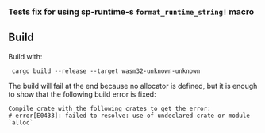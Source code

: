 ### Tests fix for using sp-runtime-s `format_runtime_string!` macro

## Build

Build with:

```commandline
 cargo build --release --target wasm32-unknown-unknown 
```

The build will fail at the end because no allocator is defined, but it is enough to show that
the following build error is fixed:

```console
Compile crate with the following crates to get the error:
# error[E0433]: failed to resolve: use of undeclared crate or module `alloc`
```
